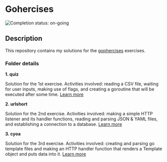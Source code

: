 # Gohercises

![Completion status: on-going](https://img.shields.io/badge/COMPLETION%20STATUS-ON--GOING-informational?style=for-the-badge)

## Description

This repository contains my solutions for the [gophercises](https://gophercises.com/) exercises.


### Folder details

**1. quiz**

Solution for the 1st exercise. Activities involved: reading a CSV file, waiting for user inputs, making use of flags, and creating a goroutine that will be executed after some time. [Learn more](https://coursera.cs.princeton.edu/algs4/assignments/percolation/specification.php)


**2. urlshort**

Solution for the 2nd exercise. Activities involved: making a simple HTTP listener and its handler functions, reading and parsing JSON & YAML files, and establishing a connection to a database. [Learn more](https://coursera.cs.princeton.edu/algs4/assignments/percolation/specification.php)


**3. cyoa**

Solution for the 3rd exercise. Activities involved: creating and parsing go template files and making an HTTP handler function that renders a Template object and puts data into it. [Learn more](https://coursera.cs.princeton.edu/algs4/assignments/percolation/specification.php)

